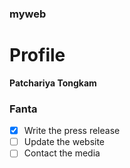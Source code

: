 ### myweb

# Profile
**Patchariya Tongkam**
### Fanta
- [x] Write the press release
- [ ] Update the website
- [ ] Contact the media
